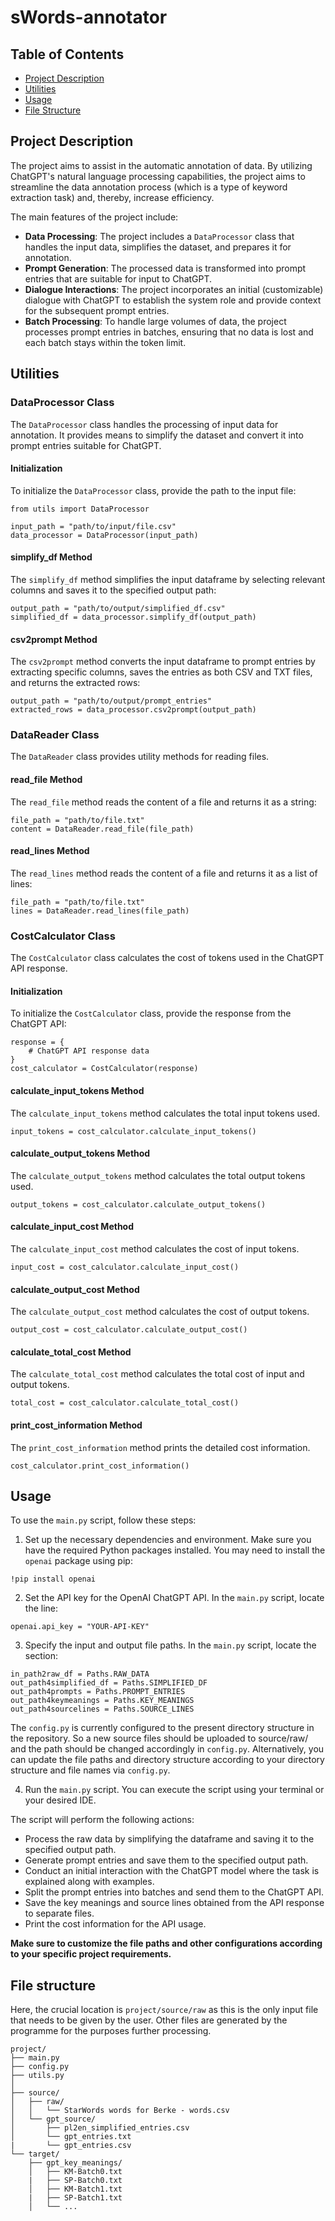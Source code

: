 # sWords-annotator

## Table of Contents

- [Project Description](#project-description)
- [Utilities](#utilities)
- [Usage](#usage)
- [File Structure](#file-structure)


## Project Description

The project aims to assist in the automatic annotation of data. By utilizing ChatGPT's natural language processing capabilities, the project aims to streamline the data annotation process (which is a type of keyword extraction task) and, thereby, increase efficiency.

The main features of the project include:

- **Data Processing**: The project includes a `DataProcessor` class that handles the input data, simplifies the dataset, and prepares it for annotation.
- **Prompt Generation**: The processed data is transformed into prompt entries that are suitable for input to ChatGPT.
- **Dialogue Interactions**: The project incorporates an initial (customizable) dialogue with ChatGPT to establish the system role and provide context for the subsequent prompt entries.
- **Batch Processing**: To handle large volumes of data, the project processes prompt entries in batches, ensuring that no data is lost and each batch stays within the token limit.

## Utilities

### DataProcessor Class

The `DataProcessor` class handles the processing of input data for annotation. It provides means to simplify the dataset and convert it into prompt entries suitable for ChatGPT.

#### Initialization

To initialize the `DataProcessor` class, provide the path to the input file:

```
from utils import DataProcessor

input_path = "path/to/input/file.csv"
data_processor = DataProcessor(input_path)
```

#### simplify_df Method

The `simplify_df` method simplifies the input dataframe by selecting relevant columns and saves it to the specified output path:

```
output_path = "path/to/output/simplified_df.csv"
simplified_df = data_processor.simplify_df(output_path)
```

#### csv2prompt Method

The `csv2prompt` method converts the input dataframe to prompt entries by extracting specific columns, saves the entries as both CSV and TXT files, and returns the extracted rows:

```
output_path = "path/to/output/prompt_entries"
extracted_rows = data_processor.csv2prompt(output_path)
```

### DataReader Class

The `DataReader` class provides utility methods for reading files.

#### read_file Method

The `read_file` method reads the content of a file and returns it as a string:

```
file_path = "path/to/file.txt"
content = DataReader.read_file(file_path)
```

#### read_lines Method

The `read_lines` method reads the content of a file and returns it as a list of lines:

```
file_path = "path/to/file.txt"
lines = DataReader.read_lines(file_path)
```

### CostCalculator Class

The `CostCalculator` class calculates the cost of tokens used in the ChatGPT API response.

#### Initialization

To initialize the `CostCalculator` class, provide the response from the ChatGPT API:

```
response = {
    # ChatGPT API response data
}
cost_calculator = CostCalculator(response)
```

#### calculate_input_tokens Method

The `calculate_input_tokens` method calculates the total input tokens used.

```
input_tokens = cost_calculator.calculate_input_tokens()
```

#### calculate_output_tokens Method

The `calculate_output_tokens` method calculates the total output tokens used.

```
output_tokens = cost_calculator.calculate_output_tokens()
```

#### calculate_input_cost Method

The `calculate_input_cost` method calculates the cost of input tokens.

```
input_cost = cost_calculator.calculate_input_cost()
```

#### calculate_output_cost Method

The `calculate_output_cost` method calculates the cost of output tokens.

```
output_cost = cost_calculator.calculate_output_cost()
```

#### calculate_total_cost Method

The `calculate_total_cost` method calculates the total cost of input and output tokens.

```
total_cost = cost_calculator.calculate_total_cost()
```

#### print_cost_information Method

The `print_cost_information` method prints the detailed cost information.

```
cost_calculator.print_cost_information()
```

## Usage

To use the `main.py` script, follow these steps:

1. Set up the necessary dependencies and environment. Make sure you have the required Python packages installed. You may need to install the `openai` package using pip:

```
!pip install openai
```

2. Set the API key for the OpenAI ChatGPT API. In the `main.py` script, locate the line:

```
openai.api_key = "YOUR-API-KEY"
```

3. Specify the input and output file paths. In the `main.py` script, locate the section:

```
in_path2raw_df = Paths.RAW_DATA
out_path4simplified_df = Paths.SIMPLIFIED_DF
out_path4prompts = Paths.PROMPT_ENTRIES
out_path4keymeanings = Paths.KEY_MEANINGS
out_path4sourcelines = Paths.SOURCE_LINES
```
The `config.py` is currently configured to the present directory structure in the repository. So a new source files should be uploaded to source/raw/ and the path should be changed accordingly in `config.py`. Alternatively, you can update the file paths and directory structure according to your directory structure and file names via `config.py`.

4. Run the `main.py` script. You can execute the script using your terminal or your desired IDE.


The script will perform the following actions:

- Process the raw data by simplifying the dataframe and saving it to the specified output path.
- Generate prompt entries and save them to the specified output path.
- Conduct an initial interaction with the ChatGPT model where the task is explained along with examples.
- Split the prompt entries into batches and send them to the ChatGPT API.
- Save the key meanings and source lines obtained from the API response to separate files.
- Print the cost information for the API usage.

**Make sure to customize the file paths and other configurations according to your specific project requirements.**

## File structure

Here, the crucial location is `project/source/raw` as this is the only input file that needs to be given by the user. Other files are generated by the programme for the purposes further processing.

```
project/
├── main.py
├── config.py
├── utils.py
│
├── source/
│   ├── raw/
│   │   └── StarWords words for Berke - words.csv
│   └── gpt_source/
│       ├── pl2en_simplified_entries.csv
│       └── gpt_entries.txt
|       └── gpt_entries.csv
└── target/
    ├── gpt_key_meanings/
    │   ├── KM-Batch0.txt
    |   ├── SP-Batch0.txt
    │   ├── KM-Batch1.txt
    |   ├── SP-Batch1.txt
    │   └── ...

```

